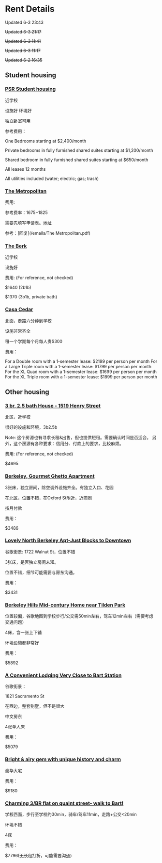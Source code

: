 # Rent Details
Updated 6-3 23:43

~~Updated 6-3 21:17~~

~~Updated 6-3 11:41~~

~~Updated 6-3 11:17~~

~~Updated 6-2 16:35~~
## Student housing
### [PSR Student housing](https://hudsonmcdonald.com/psr-student-housing/)
近学校

设施好 环境好

独立卧室可用

参考费用：

One Bedrooms starting at $2,400/month

Private bedrooms in fully furnished shared suites starting at $1,200/month

Shared bedroom in fully furnished shared suites starting at $650/month

All leases 12 months

All utilities included (water; electric; gas; trash)

### [The Metropolitan](https://hudsonmcdonald.com/the-metropolitan/)

费用:

参考费率：$1675-$1825

需要先填写申请表。[地址](https://1367130.onlineleasing.realpage.com/#k=56387)

参考：[回复](/emails/The Metropolitan.pdf)

### [The Berk](https://www.theberkoncollege.com/berkeley/the-berk/student/)
近学校

设施好

费用: (For reference, not checked)

$1640 (2b1b)

$1370 (3b1b, private bath)

### [Casa Cedar](https://www.casacedar.com)
北面，走路六分钟到学校

设施非常齐全

租一个学期每个月每人贵$300

费用：

For a Double room with a 1-semester lease: $2199 per person per month 
For a Large Triple room with a 1-semester lease: $1799 per person per month
For the XL Quad room with a 1-semester lease: $1699 per person per month
For the XL Triple room with a 1-semester lease: $1899 per person per month


## Other housing
### [3 br, 2.5 bath House - 1519 Henry Street](https://www.apartments.com/3-br-25-bath-house-1519-henry-street-berkeley-ca/2esb10b/)

北区，近学校

很好的设施和环境，3b2.5b

Note: 这个房源也有寻求长租&出售，但也提供短租。需要确认时间是否适合。
另外，这个房源有各种要求：信用分、付款上的要求，比较麻烦。

费用: (For reference, not checked)

$4695

### [Berkeley, Gourmet Ghetto Apartment](https://zh.airbnb.com/rooms/1301123?adults=2&children=0&enable_m3_private_room=true&infants=0&location=Berkeley&pets=0&check_in=2023-08-16&check_out=2023-12-16&federated_search_id=763547aa-88ea-4a31-8ba2-c2baf32d8c92&source_impression_id=p3_1685693215_ZQFbLESo2FnteLme&translate_ugc=false)

3张床，独立房间，除空调外设施齐全。有独立入口、花园

在北区，位置不错，在Oxford St附近，近商圈

按月付款

费用：

$3486

### [Lovely North Berkeley Apt-Just Blocks to Downtown](https://zh.airbnb.com/rooms/714500714838383415?adults=2&children=0&enable_m3_private_room=true&infants=0&location=Berkeley&pets=0&check_in=2023-08-16&check_out=2023-12-16&federated_search_id=18af08d6-2c0a-4628-8df3-e40152a4eac4&source_impression_id=p3_1685693318_J1RZgA03J9Ix3A1G&translate_ugc=false)

谷歌街景: 1722 Walnut St，位置不错

3张床，是否独立房间未知。

位置不错，细节可能需要与房东沟通。

费用：

$3431

### [Berkeley Hills Mid-century Home near Tilden Park](https://zh.airbnb.com/rooms/940042?adults=4&location=%E4%BC%AF%E5%85%8B%E5%88%A9&check_in=2023-08-16&check_out=2023-12-20&federated_search_id=9e022bcd-64cd-476f-9bc5-0e83578de4b4&source_impression_id=p3_1685760655_i7tcBo6DZ0IxiZeo&translate_ugc=false)

位置较偏，谷歌地图到学校步行/公交需50min左右，驾车12min左右（需要考虑交通问题）

4床，含一张上下铺

环境设施都非常好

费用：

$5892

### [A Convenient Lodging Very Close to Bart Station](https://zh.airbnb.com/rooms/44684858?adults=4&check_in=2023-08-16&check_out=2023-12-20&federated_search_id=f6595064-a38f-407c-9e98-a8f9ef0de546&source_impression_id=p3_1685761536_LutHz%2Fp8aPfxo55Z&translate_ugc=false)

谷歌街景：

1821 Sacramento St

在西边，整套别墅，但不是很大

中文房东

4张单人床

费用：

$5079

### [Bright & airy gem with unique history and charm](https://zh.airbnb.com/rooms/711735226241155856?adults=4&check_in=2023-08-16&check_out=2023-12-20&federated_search_id=f6595064-a38f-407c-9e98-a8f9ef0de546&source_impression_id=p3_1685762270_XWyNI%2Bz2s0eUnBNI&translate_ugc=false)

豪华大宅

费用：

$9180

### [Charming 3/BR flat on quaint street- walk to Bart!](https://zh.airbnb.com/rooms/563964928873504596?adults=4&location=%E4%BC%AF%E5%85%8B%E5%88%A9&check_in=2023-08-16&check_out=2023-12-20&federated_search_id=873c4098-f54c-45d2-9460-a47a60977a79&source_impression_id=p3_1685763254_lVJ6ceW940QMSYKS&translate_ugc=false)

学校西面，步行至学校约30min，骑车/驾车11min，走路+公交<20min

环境不错

4床

费用：

$7796(无长租打折，可能需要沟通)
